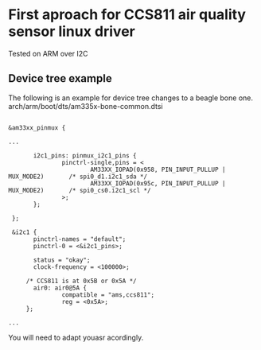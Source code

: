 # First aproach for CCS811 air quality sensor linux driver
Tested on ARM over I2C

## Device tree example
The following is an example for device tree changes to a beagle bone one.
arch/arm/boot/dts/am335x-bone-common.dtsi
```

&am33xx_pinmux {

...

       i2c1_pins: pinmux_i2c1_pins {
               pinctrl-single,pins = <
                       AM33XX_IOPAD(0x958, PIN_INPUT_PULLUP | MUX_MODE2)       /* spi0_d1.i2c1_sda */
                       AM33XX_IOPAD(0x95c, PIN_INPUT_PULLUP | MUX_MODE2)       /* spi0_cs0.i2c1_scl */
               >;
       };

 };
 
 &i2c1 {
       pinctrl-names = "default";
       pinctrl-0 = <&i2c1_pins>;
 
       status = "okay";
       clock-frequency = <100000>;
 
     /* CCS811 is at 0x5B or 0x5A */
       air0: air0@5A {
               compatible = "ams,ccs811";
               reg = <0x5A>;
     };

...
```
You will need to adapt youasr acordingly.
